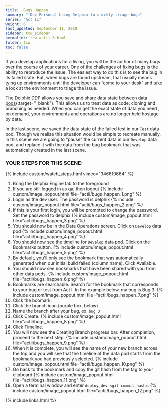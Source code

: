 ```yaml
---
title:  Bugs Happen
summary: "(Dev Persona) Using Delphix to quickly triage bugs"
series: "Act II"
weight: 6
last_updated: September 11, 2018
sidebar: tcw_sidebar
permalink: tcw_actii_6.html
folder: tcw
toc: false
---
```


If you develop applications for a living, you will be the author of many bugs over the course of your career.
One of the challenges of fixing bugs is the ability to reproduce the issue. The easiest way to do this is to 
see the bug in its failed state. But, when bugs are found upstream, that usually means tying up environments 
until the developer can “come to your desk” and take a look at the environment to triage the issue.

The Delphix DDP allows you save and share data state between
[data pods](https://www.delphix.com/platform/data-pod){:target="_blank"}.
This allows us to treat data as code: cloning and branching as needed. When you can get the exact state of
data you need , on demand, your environments and operations are no longer held hostage by data.

In the last scene, we saved the data state of the failed test in our `Test` data pod. Though we realize this situation
would be simple to recreate manually, in this scene we are going to “pause” the current 
data in our `Develop` data pod, and replace it with the data from the bug bookmark that was
automatically created in the last scene.

### YOUR STEPS FOR THIS SCENE:
{% include custom/watch_steps.html vimeo="346610664" %}
1. Bring the Delphix Engine tab to the foreground
2. If you are still logged in as qa, then logout
   {% include custom/image_popout.html file="actii/bugs_happen_1.png" %}
3. Login as the dev user. The password is delphix
   {% include custom/image_popout.html file="actii/bugs_happen_2.png" %}
4. If this is your first login, you will be prompted to change the password. Set the password to delphix
   {% include custom/image_popout.html file="actii/bugs_happen_3.png" %}
5. You should now be in the Data Operations screen. Click on `Develop` data pod
   {% include custom/image_popout.html file="actii/bugs_happen_4.png" %}
6. You should now see the timeline for `Develop` data pod. Click on the Bookmarks button.
   {% include custom/image_popout.html file="actii/bugs_happen_5.png" %}
7. By default, you'll only see the bookmark that was automatically generated when our initial build failed (column name).
Click Available.
8. You should now see bookmarks that have been shared with you from other data pods.
   {% include custom/image_popout.html file="actii/bugs_happen_6.png" %}
9. Bookmarks are searchable. Search for the bookmark that corresponds to your bug or test from Act I. In the example below, my bug is Bug 3.
   {% include custom/image_popout.html file="actii/bugs_happen_7.png" %}
10. Click the boomark.
11. Click the branch icon (purple box, below)
12. Name the branch after your bug, ex. `bug 3`
13. Click Create.
    {% include custom/image_popout.html file="actii/bugs_happen_8.png" %}
14. Click Timeline.
15. You will now see the Creating Branch progress bar. After completion, proceed to the next step.
    {% include custom/image_popout.html file="actii/bugs_happen_9.png" %}
16. When it is complete, you will see the name of your new branch across the top and you will see that the timeline of the data pod starts from the bookmark you had previously selected.
    {% include custom/image_popout.html file="actii/bugs_happen_10.png" %}
17. Go back to the bookmark and copy the git hash from the tag to your clipboard
    {% include custom/image_popout.html file="actii/bugs_happen_11.png" %}
18. Open a terminal window and enter `deploy_dev <git commit hash>`.
    {% include custom/image_popout.html file="actii/bugs_happen_12.png" %}

{% include links.html %}
